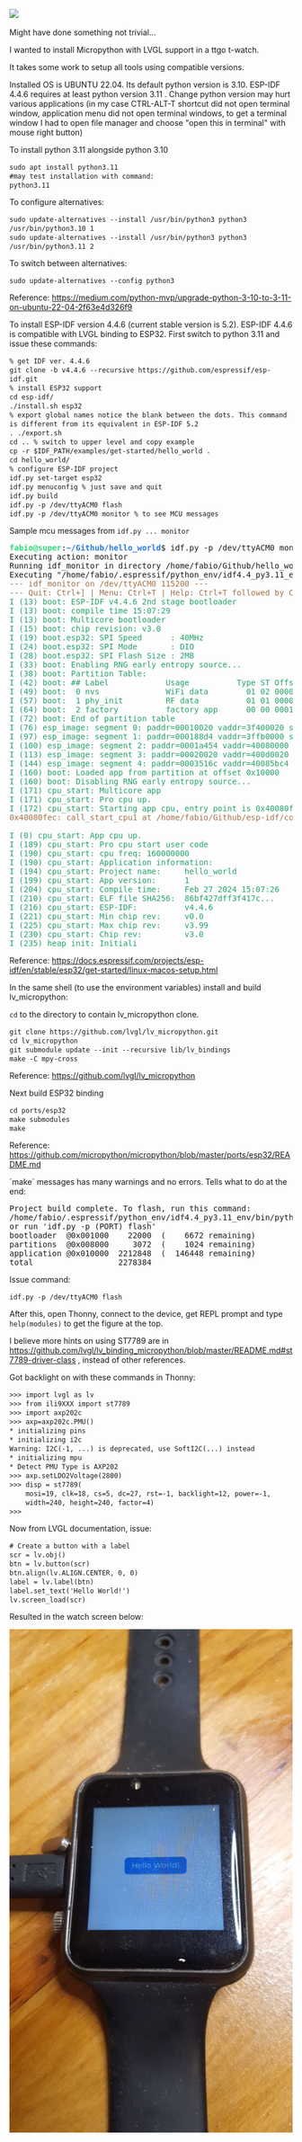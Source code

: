 ![](file:///home/fabio/MeuGithub/CFA/programas/MicropythonWithLVGL/Captura%20de%20tela%20de%202024-02-27%2016-35-51.png)

Might have done something not trivial...

I wanted to install Micropython with LVGL support in a ttgo t-watch.

It takes some work to setup all tools using compatible versions.

Installed OS is UBUNTU 22.04. Its default python version is 3.10. ESP-IDF 4.4.6 requires at least python version 3.11 . Change python version may hurt various applications (in my case CTRL-ALT-T shortcut did not open terminal window, application menu did not open terminal windows, to get a terminal window I had to open file manager and choose "open this in terminal" with mouse right button)

To install python 3.11 alongside python 3.10

```
sudo apt install python3.11
#may test installation with command:
python3.11
```

To configure alternatives:

```
sudo update-alternatives --install /usr/bin/python3 python3 /usr/bin/python3.10 1
sudo update-alternatives --install /usr/bin/python3 python3 /usr/bin/python3.11 2

```

To switch between alternatives:

```
sudo update-alternatives --config python3
```

Reference: https://medium.com/python-mvp/upgrade-python-3-10-to-3-11-on-ubuntu-22-04-2f63e4d326f9

To install ESP-IDF version 4.4.6 (current stable version is 5.2). ESP-IDF 4.4.6 is compatible with LVGL binding to ESP32. First switch to python 3.11 and issue these commands:

```
% get IDF ver. 4.4.6
git clone -b v4.4.6 --recursive https://github.com/espressif/esp-idf.git
% install ESP32 support
cd esp-idf/
./install.sh esp32
% export global names notice the blank between the dots. This command is different from its equivalent in ESP-IDF 5.2 
. ./export.sh
cd .. % switch to upper level and copy example
cp -r $IDF_PATH/examples/get-started/hello_world .
cd hello_world/
% configure ESP-IDF project
idf.py set-target esp32
idf.py menuconfig % just save and quit
idf.py build
idf.py -p /dev/ttyACM0 flash
idf.py -p /dev/ttyACM0 monitor % to see MCU messages

```

Sample mcu messages from `idf.py ... monitor`

<pre><font color="#33DA7A"><b>fabio@super</b></font>:<font color="#2A7BDE"><b>~/Github/hello_world</b></font>$ idf.py -p /dev/ttyACM0 monitor
Executing action: monitor
Running idf_monitor in directory /home/fabio/Github/hello_world
Executing &quot;/home/fabio/.espressif/python_env/idf4.4_py3.11_env/bin/python /home/fabio/Github/esp-idf/tools/idf_monitor.py -p /dev/ttyACM0 -b 115200 --toolchain-prefix xtensa-esp32-elf- --target esp32 --revision 0 /home/fabio/Github/hello_world/build/hello_world.elf -m &apos;/home/fabio/.espressif/python_env/idf4.4_py3.11_env/bin/python&apos; &apos;/home/fabio/Github/esp-idf/tools/idf.py&apos; &apos;-p&apos; &apos;/dev/ttyACM0&apos;&quot;...
<font color="#A2734C">--- idf_monitor on /dev/ttyACM0 115200 ---</font>
<font color="#A2734C">--- Quit: Ctrl+] | Menu: Ctrl+T | Help: Ctrl+T followed by Ctrl+H ---</font>
<font color="#26A269">I (13) boot: ESP-IDF v4.4.6 2nd stage bootloader</font>
<font color="#26A269">I (13) boot: compile time 15:07:29</font>
<font color="#26A269">I (13) boot: Multicore bootloader</font>
<font color="#26A269">I (15) boot: chip revision: v3.0</font>
<font color="#26A269">I (19) boot.esp32: SPI Speed      : 40MHz</font>
<font color="#26A269">I (24) boot.esp32: SPI Mode       : DIO</font>
<font color="#26A269">I (28) boot.esp32: SPI Flash Size : 2MB</font>
<font color="#26A269">I (33) boot: Enabling RNG early entropy source...</font>
<font color="#26A269">I (38) boot: Partition Table:</font>
<font color="#26A269">I (42) boot: ## Label            Usage          Type ST Offset   Length</font>
<font color="#26A269">I (49) boot:  0 nvs              WiFi data        01 02 00009000 00006000</font>
<font color="#26A269">I (57) boot:  1 phy_init         RF data          01 01 0000f000 00001000</font>
<font color="#26A269">I (64) boot:  2 factory          factory app      00 00 00010000 00100000</font>
<font color="#26A269">I (72) boot: End of partition table</font>
<font color="#26A269">I (76) esp_image: segment 0: paddr=00010020 vaddr=3f400020 size=088ach ( 34988) map</font>
<font color="#26A269">I (97) esp_image: segment 1: paddr=000188d4 vaddr=3ffb0000 size=01b78h (  7032) load</font>
<font color="#26A269">I (100) esp_image: segment 2: paddr=0001a454 vaddr=40080000 size=05bc4h ( 23492) load</font>
<font color="#26A269">I (113) esp_image: segment 3: paddr=00020020 vaddr=400d0020 size=15144h ( 86340) map</font>
<font color="#26A269">I (144) esp_image: segment 4: paddr=0003516c vaddr=40085bc4 size=05a5ch ( 23132) load</font>
<font color="#26A269">I (160) boot: Loaded app from partition at offset 0x10000</font>
<font color="#26A269">I (160) boot: Disabling RNG early entropy source...</font>
<font color="#26A269">I (171) cpu_start: Multicore app</font>
<font color="#26A269">I (171) cpu_start: Pro cpu up.</font>
<font color="#26A269">I (172) cpu_start: Starting app cpu, entry point is 0x40080fec</font>
<font color="#A2734C">0x40080fec: call_start_cpu1 at /home/fabio/Github/esp-idf/components/esp_system/port/cpu_start.c:151</font>

<font color="#26A269">I (0) cpu_start: App cpu up.</font>
<font color="#26A269">I (189) cpu_start: Pro cpu start user code</font>
<font color="#26A269">I (190) cpu_start: cpu freq: 160000000</font>
<font color="#26A269">I (190) cpu_start: Application information:</font>
<font color="#26A269">I (194) cpu_start: Project name:     hello_world</font>
<font color="#26A269">I (199) cpu_start: App version:      1</font>
<font color="#26A269">I (204) cpu_start: Compile time:     Feb 27 2024 15:07:26</font>
<font color="#26A269">I (210) cpu_start: ELF file SHA256:  86bf427dff3f417c...</font>
<font color="#26A269">I (216) cpu_start: ESP-IDF:          v4.4.6</font>
<font color="#26A269">I (221) cpu_start: Min chip rev:     v0.0</font>
<font color="#26A269">I (225) cpu_start: Max chip rev:     v3.99 </font>
<font color="#26A269">I (230) cpu_start: Chip rev:         v3.0</font>
<font color="#26A269">I (235) heap_init: Initiali</font></pre>

Reference: https://docs.espressif.com/projects/esp-idf/en/stable/esp32/get-started/linux-macos-setup.html

In the same shell (to use the environment variables) install and build lv_micropython:
	
`cd` to the directory to contain lv_micropython clone.

```
git clone https://github.com/lvgl/lv_micropython.git
cd lv_micropython
git submodule update --init --recursive lib/lv_bindings
make -C mpy-cross
```
Reference: https://github.com/lvgl/lv_micropython

Next build ESP32 binding

```
cd ports/esp32
make submodules
make
```

Reference: https://github.com/micropython/micropython/blob/master/ports/esp32/README.md

´make´ messages has many warnings and no errors. Tells what to do at the end:

<pre>Project build complete. To flash, run this command:
/home/fabio/.espressif/python_env/idf4.4_py3.11_env/bin/python ../../../esp-idf/components/esptool_py/esptool/esptool.py -p (PORT) -b 460800 --before default_reset --after hard_reset --chip esp32  write_flash --flash_mode dio --flash_size detect --flash_freq 40m 0x1000 build-GENERIC/bootloader/bootloader.bin 0x8000 build-GENERIC/partition_table/partition-table.bin 0x10000 build-GENERIC/micropython.bin
or run &apos;idf.py -p (PORT) flash&apos;
bootloader  @0x001000    22000  (    6672 remaining)
partitions  @0x008000     3072  (    1024 remaining)
application @0x010000  2212848  (  146448 remaining)
total                  2278384
</pre>
 
Issue command:

```
idf.py -p /dev/ttyACM0 flash
```

After this, open Thonny, connect to the device, get REPL prompt and type `help(modules)` to get the figure at the top.

I believe more hints on using ST7789 are in https://github.com/lvgl/lv_binding_micropython/blob/master/README.md#st7789-driver-class , instead of other references.

Got backlight on with these commands in Thonny:
	
```
>>> import lvgl as lv
>>> from ili9XXX import st7789
>>> import axp202c
>>> axp=axp202c.PMU()
* initializing pins
* initializing i2c
Warning: I2C(-1, ...) is deprecated, use SoftI2C(...) instead
* initializing mpu
* Detect PMU Type is AXP202
>>> axp.setLDO2Voltage(2800)
>>> disp = st7789(
    mosi=19, clk=18, cs=5, dc=27, rst=-1, backlight=12, power=-1,
    width=240, height=240, factor=4)
>>> 
```

Now from LVGL documentation, issue:
	
```
# Create a button with a label
scr = lv.obj()
btn = lv.button(scr)
btn.align(lv.ALIGN.CENTER, 0, 0)
label = lv.label(btn)
label.set_text('Hello World!')
lv.screen_load(scr)
```

Resulted in the watch screen below:

![](./photo1709070659.jpeg)
